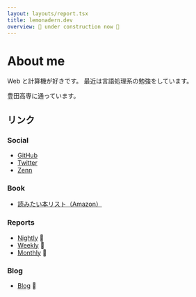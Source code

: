 ```yaml
---
layout: layouts/report.tsx
title: lemonadern.dev
overview: 🚧 under construction now 🚧
---
```


# About me

Web と計算機が好きです。 最近は言語処理系の勉強をしています。

豊田高専に通っています。

## リンク

### Social

- [GitHub](https://github.com/lemonadern)
- [Twitter](https://twitter.com/lemonadern)
- [Zenn](https://zenn.dev/lemonadern)

### Book

- [読みたい本リスト（Amazon）](https://www.amazon.co.jp/hz/wishlist/genericItemsPage/14QM3K8A7R548?type=wishlist&filter=unpurchased&sort=priority)

### Reports

- [Nightly](nightly/) :tada:
- [Weekly](weekly/) :tada:
- [Monthly](monthly/) :construction:

### Blog

- [Blog](blog/) :construction:
